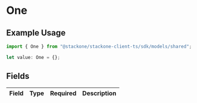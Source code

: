 # One

## Example Usage

```typescript
import { One } from "@stackone/stackone-client-ts/sdk/models/shared";

let value: One = {};
```

## Fields

| Field       | Type        | Required    | Description |
| ----------- | ----------- | ----------- | ----------- |